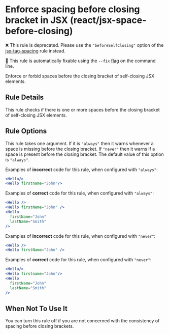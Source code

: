 # Enforce spacing before closing bracket in JSX (react/jsx-space-before-closing)

❌ This rule is deprecated. Please use the `"beforeSelfClosing"` option of the [jsx-tag-spacing](https://github.com/jsx-eslint/eslint-plugin-react/blob/master/docs/rules/jsx-tag-spacing.md) rule instead.

🔧 This rule is automatically fixable using the `--fix` [flag](https://eslint.org/docs/latest/user-guide/command-line-interface#--fix) on the command line.

Enforce or forbid spaces before the closing bracket of self-closing JSX elements.

## Rule Details

This rule checks if there is one or more spaces before the closing bracket of self-closing JSX elements.

## Rule Options

This rule takes one argument. If it is `"always"` then it warns whenever a space is missing before the closing bracket. If `"never"` then it warns if a space is present before the closing bracket. The default value of this option is `"always"`.

Examples of **incorrect** code for this rule, when configured with `"always"`:

```jsx
<Hello/>
<Hello firstname="John"/>
```

Examples of **correct** code for this rule, when configured with `"always"`:

```jsx
<Hello />
<Hello firstName="John" />
<Hello
  firstName="John"
  lastName="Smith"
/>
```

Examples of **incorrect** code for this rule, when configured with `"never"`:

```jsx
<Hello />
<Hello firstName="John" />
```

Examples of **correct** code for this rule, when configured with `"never"`:

```jsx
<Hello/>
<Hello firstname="John"/>
<Hello
  firstName="John"
  lastName="Smith"
/>
```

## When Not To Use It

You can turn this rule off if you are not concerned with the consistency of spacing before closing brackets.
